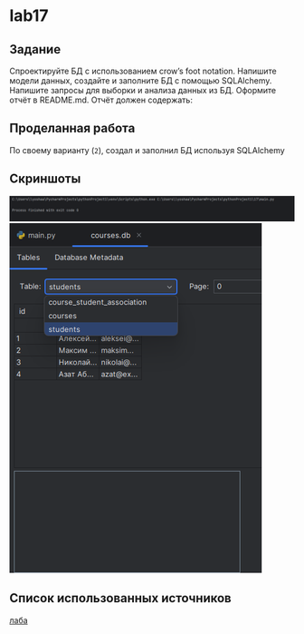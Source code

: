 # lab17  

## Задание
Спроектируйте БД с использованием crow’s foot notation.
Напишите модели данных, создайте и заполните БД с помощью SQLAlchemy.
Напишите запросы для выборки и анализа данных из БД.
Оформите отчёт в README.md. Отчёт должен содержать:
## Проделанная работа
По своему варианту (`2`), создал и заполнил БД используя SQLAlchemy

## Скриншоты

![результат 17](lab17res.png)
![результат 17](lab17res1.png)

## Список использованных источников
[лаба](https://evil-teacher.on.fleek.co/prog_pm/term2/lab17/)   



